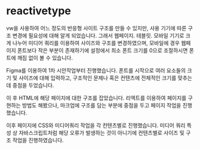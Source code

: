 # reactivetype

vw을 사용하여 어느 정도의 반응형 사이트 구조를 만들 수 있지만, 사용 기기에 따른 구조 변경에 필요성에 대해 알게 되었습니다. 그래서 웹페이지. 테블릿. 모바일 기기로 크게 나누어 미디어 쿼리를 이용하여 사이즈와 구조를 변경하였으며,  모바일에 경우 웹페이지 폰트보다 작은 부분이 존재하기에 설정에서 최소 폰트 크기를 0으로 조절하시면 폰트에 깨짐 없이 볼 수 있습니다. 


Figma를 이용하여 1차 시안작업부터 진행했습니다. 폰트를 시작으로 여러 요소들의 크기 및 사이즈에 대해 입력하고, 구조적인 문제나 혹은 컨텐츠에 전체적인 크기를 맞추는데 중점을 두었습니다.

이 후 HTML에 해당 페이지에 대한 구조를 잡았습니다. 리엑트를 이용하여 페이지를 구현하는 방법도 해봤으나, 마크업에 구조를 담는 부분에 중점을 두고 페이지 작업을 진행했습니다. 

이후 페이지에 CSS와 미디어쿼리 작업을 각 컨텐츠별로 진행했습니다. 미디어 쿼리 특성 상 자바스크립트처럼 해당 오류가 발생하는 것이 아니기에 컨텐츠별로 사이즈 및 구조 작업을 진행하였습니다.
